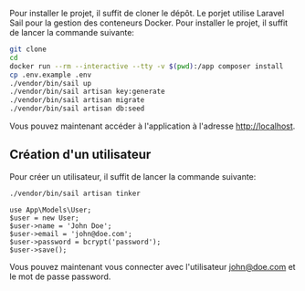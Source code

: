 Pour installer le projet, il suffit de cloner le dépôt. Le porjet utilise Laravel Sail pour la gestion des conteneurs Docker. Pour installer le projet, il suffit de lancer la commande suivante:
```bash
git clone
cd
docker run --rm --interactive --tty -v $(pwd):/app composer install
cp .env.example .env
./vendor/bin/sail up
./vendor/bin/sail artisan key:generate
./vendor/bin/sail artisan migrate
./vendor/bin/sail artisan db:seed
```
Vous pouvez maintenant accéder à l'application à l'adresse [http://localhost](http://localhost).

## Création d'un utilisateur
Pour créer un utilisateur, il suffit de lancer la commande suivante:
```bash
./vendor/bin/sail artisan tinker
```
```
use App\Models\User;
$user = new User;
$user->name = 'John Doe';
$user->email = 'john@doe.com';
$user->password = bcrypt('password');
$user->save();
```
Vous pouvez maintenant vous connecter avec l'utilisateur john@doe.com et le mot de passe password.
